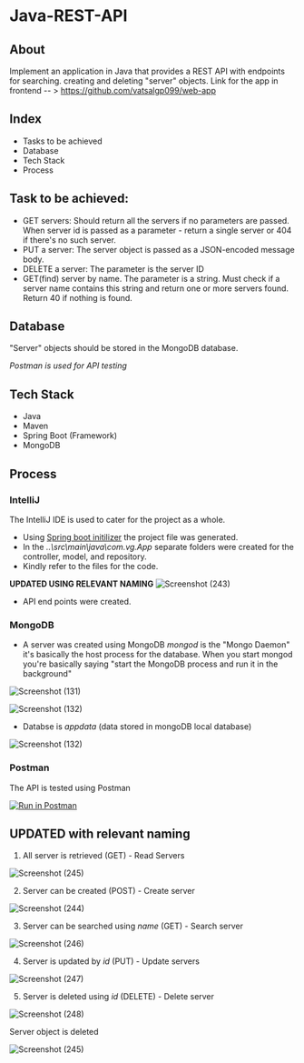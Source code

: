 # Java-REST-API

## About

Implement an application in Java that provides a REST API with endpoints for searching. creating and deleting "server" objects. 
Link for the app in frontend -- > https://github.com/vatsalgp099/web-app

## Index 
* Tasks to be achieved
* Database
* Tech Stack
* Process

## Task to be achieved: 
- GET servers: Should return all the servers if no parameters are passed. When server id is passed as a parameter - return a single server or 404 if there's no such server.
- PUT a server: The server object is passed as a JSON-encoded message body.
- DELETE a server: The parameter is the server ID
- GET(find) server by name. The parameter is a string. Must check if a server name contains this string and return one or more servers found. Return 40 if nothing is found.

## Database

"Server" objects should be stored in the MongoDB database. 

*Postman is used for API testing*

## Tech Stack

- Java
- Maven
- Spring Boot (Framework)
- MongoDB

## Process

### IntelliJ 
The IntelliJ IDE is used to cater for the project as a whole. 
- Using [Spring boot initilizer](https://start.spring.io/) the project file was generated. 
- In the *..\src\main\java\com.vg.App* separate folders were created for the controller, model, and repository.
- Kindly refer to the files for the code.

**UPDATED USING RELEVANT NAMING**
![Screenshot (243)](https://github.com/vatsalgp099/Java-REST-API/assets/68069100/44e3011d-81e5-478c-afe3-847b20f54967)

 - API end points were created. 
 
 ### MongoDB 
 
 - A server was created using MongoDB
*mongod* is the "Mongo Daemon" it's basically the host process for the database. When you start mongod you're basically saying "start the MongoDB process and run it in the background"

![Screenshot (131)](https://user-images.githubusercontent.com/68069100/235364078-42a4d954-c9b0-4a27-96a7-1cb2e8d301d5.png)

![Screenshot (132)](https://user-images.githubusercontent.com/68069100/235364651-cc9b5ed9-89d1-43d7-a3e9-119834278f43.png)

- Databse is *appdata* (data stored in mongoDB local database)

![Screenshot (132)](https://user-images.githubusercontent.com/68069100/235364665-70797f33-c8f3-41f5-8c53-5f2acda00464.png)


### Postman 

The API is tested using Postman 

[![Run in Postman](https://run.pstmn.io/button.svg)](https://app.getpostman.com/run-collection/27097975-3da76797-8470-4f46-8d49-9b9f191603d9?action=collection%2Ffork&source=rip_markdown&collection-url=entityId%3D27097975-3da76797-8470-4f46-8d49-9b9f191603d9%26entityType%3Dcollection%26workspaceId%3Dbfec2785-98df-4cfb-a92f-66f3bb1d8c8d)

## UPDATED with relevant naming

1. All server is retrieved (GET) - Read Servers

![Screenshot (245)](https://github.com/vatsalgp099/Java-REST-API/assets/68069100/ab28b7d8-da59-4df3-908f-30b0d5933649)

2. Server can be created (POST) - Create server

![Screenshot (244)](https://github.com/vatsalgp099/Java-REST-API/assets/68069100/caf0b10a-41a6-40cf-8bd8-6473d1e3c40a)

3. Server can be searched using *name* (GET) - Search server

![Screenshot (246)](https://github.com/vatsalgp099/Java-REST-API/assets/68069100/a0cb326d-2f6c-49cd-bd6a-44a0f9333c73)

4. Server is updated by *id* (PUT) - Update servers

![Screenshot (247)](https://github.com/vatsalgp099/Java-REST-API/assets/68069100/592750b7-f569-4846-8dc1-853591527999)

5. Server is deleted using *id* (DELETE) - Delete server

![Screenshot (248)](https://github.com/vatsalgp099/Java-REST-API/assets/68069100/368d309d-473f-4c3d-8421-1d50625df8df)

Server object is deleted 

![Screenshot (245)](https://github.com/vatsalgp099/Java-REST-API/assets/68069100/519c67d9-d332-49f3-82e4-397fdb627e51)



